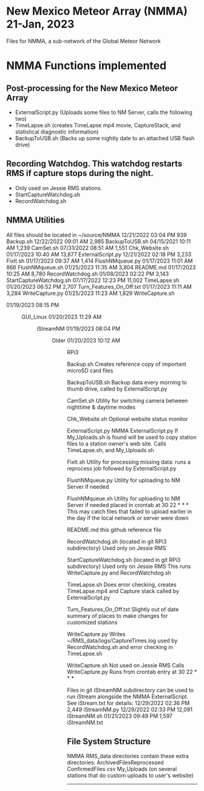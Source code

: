 # New Mexico Meteor Array (NMMA) 21-Jan, 2023
Files for NMMA, a sub-network of the Global Meteor Network

# NMMA Functions implemented
## Post-processing for the New Mexico Meteor Array
- ExternalScript.py (Uploads some files to NM Server, calls the following two)
- TimeLapse.sh (creates TimeLapse mp4 movie, CaptureStack, and statistical diagnostic information)
- BackupToUSB.sh (Backs up some nightly date to an attached USB flash drive)

## Recording Watchdog. This watchdog restarts RMS if capture stops during the night.
- Only used on Jessie RMS stations. 
- StartCaptureWatchdog.sh
- RecordWatchdog.sh

## NMMA Utilities
All files should be located in ~/source/NMMA
12/21/2022  03:04 PM               939 Backup.sh
12/22/2022  09:01 AM             2,985 BackupToUSB.sh
04/15/2021  10:11 AM             1,239 CamSet.sh
07/31/2022  08:51 AM             1,551 Chk_Website.sh
01/17/2023  10:40 AM            13,877 ExternalScript.py
12/21/2022  02:18 PM             3,233 FixIt.sh
01/17/2023  09:37 AM             1,414 FlushNMqueue.py
01/17/2023  11:01 AM               866 FlushNMqueue.sh
01/25/2023  11:35 AM             3,804 README.md
01/17/2023  10:25 AM             8,780 RecordWatchdog.sh
01/08/2023  02:22 PM             3,143 StartCaptureWatchdog.sh
07/17/2022  12:23 PM            11,002 TimeLapse.sh
01/20/2023  06:52 PM             2,707 Turn_Features_On_Off.txt
01/17/2023  11:11 AM             3,284 WriteCapture.py
01/25/2023  11:23 AM             1,829 WriteCapture.sh

01/19/2023  08:15 PM    <DIR>          GUI_Linux
01/20/2023  11:29 AM    <DIR>          iStreamNM
01/19/2023  08:04 PM    <DIR>          Older
01/20/2023  10:12 AM    <DIR>          RPi3

Backup.sh
	Creates reference copy of important microSD card files

BackupToUSB.sh
	Backup data every morning to thumb drive, called by ExternalScript.py

CamSet.sh
	Utility for switching camera between nighttime & daytime modes

Chk_Website.sh
	Optional website status monitor

ExternalScript.py
	NMMA ExternalScript.py
	If My_Uploads.sh is found will be used to copy station files 
	to a station owner's web site. Calls TimeLapse.sh, and My_Uploads.sh

FixIt.sh
	Utility for processing missing data: runs a reprocess job followed by
	ExternalScript.py

FlushNMqueue.py
	Utility for uploading to NM Server if needed

FlushNMqueue.sh
	Utility for uploading to NM Server if needed
	placed in crontab at 30 22 * * *
	This may catch files that failed to upload earlier in the day 
	if the local network or server were down

README.md
	this github reference file

RecordWatchdog.sh (located in git RPi3 subdirectory)
	Used only on Jessie RMS

StartCaptureWatchdog.sh (located in git RPi3 subdirectory)
	Used only on Jessie RMS
	This runs WriteCapture.py and RecordWatchdog.sh

TimeLapse.sh
	Does error checking, creates TimeLapse.mp4 and Capture stack
	called by ExternalScript.py

Turn_Features_On_Off.txt
	Slightly out of date summary of places to make changes for
	customized stations

WriteCapture.py
	Writes ~/RMS_data/logs/CaptureTimes.log
	used by RecordWatchdog.sh and error checking in TimeLapse.sh

WriteCapture.sh
	Not used on Jessie RMS
	Calls WriteCapture.py
	Runs from crontab entry at 30 22 * * *


Files in git iStreamNM subdirectory can be used to run iStream alongside 
the NMMA ExternalScript. See iStream.txt for details:
12/29/2022  02:36 PM             2,449 iStreamNM.py
12/29/2022  02:33 PM            12,091 iStreamNM.sh
01/21/2023  09:49 PM             1,597 iStreamNM.txt



## File System Structure
NMMA RMS_data directories contain these extra directories:
 ArchivedFilesReprocessed
 ConfirmedFiles
 csv
 My_Uploads  (on several stations that do custom uploads to user's website)
__________
